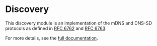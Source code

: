 # Discovery

This discovery module is an implementation of the mDNS and DNS-SD protocols as
defined in [RFC 6762](https://tools.ietf.org/html/rfc6762) and
[RFC 6763](https://tools.ietf.org/html/rfc6763).

For more details, see the
[full documentation](https://chromium.googlesource.com/openscreen/+/refs/heads/master/docs/discovery.md).
